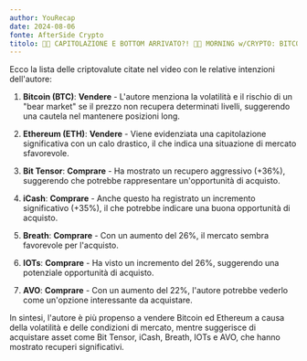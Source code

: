 ```yaml
---
author: YouRecap
date: 2024-08-06
fonte: AfterSide Crypto
titolo: 🚨👀 CAPITOLAZIONE E BOTTOM ARRIVATO?! 👀🚨 MORNING w/CRYPTO: BITCOIN / ALTCOINS [time sensitive]
---
```


Ecco la lista delle criptovalute citate nel video con le relative intenzioni dell'autore:

1. **Bitcoin (BTC)**: **Vendere** - L'autore menziona la volatilità e il rischio di un "bear market" se il prezzo non recupera determinati livelli, suggerendo una cautela nel mantenere posizioni long.
   
2. **Ethereum (ETH)**: **Vendere** - Viene evidenziata una capitolazione significativa con un calo drastico, il che indica una situazione di mercato sfavorevole.

3. **Bit Tensor**: **Comprare** - Ha mostrato un recupero aggressivo (+36%), suggerendo che potrebbe rappresentare un'opportunità di acquisto.

4. **iCash**: **Comprare** - Anche questo ha registrato un incremento significativo (+35%), il che potrebbe indicare una buona opportunità di acquisto.

5. **Breath**: **Comprare** - Con un aumento del 26%, il mercato sembra favorevole per l'acquisto.

6. **IOTs**: **Comprare** - Ha visto un incremento del 26%, suggerendo una potenziale opportunità di acquisto.

7. **AVO**: **Comprare** - Con un aumento del 22%, l'autore potrebbe vederlo come un'opzione interessante da acquistare.

In sintesi, l'autore è più propenso a vendere Bitcoin ed Ethereum a causa della volatilità e delle condizioni di mercato, mentre suggerisce di acquistare asset come Bit Tensor, iCash, Breath, IOTs e AVO, che hanno mostrato recuperi significativi.
